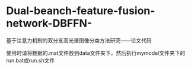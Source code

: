 # Dual-beanch-feature-fusion-network-DBFFN-
基于注意力机制的双分支高光谱图像分类方法研究——论文代码

使用时请将数据的.mat文件放到data文件夹下，然后执行mymodel文件夹下的run.bat或run.sh文件
